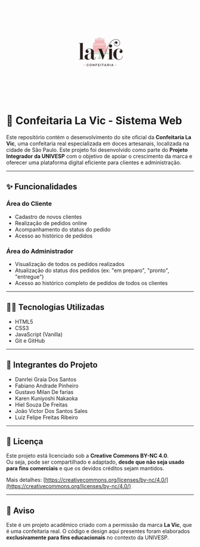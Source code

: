 <div align="center">
        <img src="img/Social_Preview_Confeitaria_La_Vic.png" alt="Logo da Confeitaria La Vic" width="1000"/><br/>
</div>

# 🍰 Confeitaria La Vic - Sistema Web

Este repositório contém o desenvolvimento do site oficial da **Confeitaria La Vic**, uma confeitaria real especializada em doces artesanais, localizada na cidade de São Paulo. Este projeto foi desenvolvido como parte do **Projeto Integrador da UNIVESP** com o objetivo de apoiar o crescimento da marca e oferecer uma plataforma digital eficiente para clientes e administração.

---

## ✨ Funcionalidades

### Área do Cliente
- Cadastro de novos clientes
- Realização de pedidos online
- Acompanhamento do status do pedido
- Acesso ao histórico de pedidos

### Área do Administrador
- Visualização de todos os pedidos realizados
- Atualização do status dos pedidos (ex: "em preparo", "pronto", "entregue")
- Acesso ao histórico completo de pedidos de todos os clientes

---

## 👨‍💻 Tecnologias Utilizadas

- HTML5
- CSS3
- JavaScript (Vanilla)
- Git e GitHub

---

## 👥 Integrantes do Projeto

- Danrlei Graia Dos Santos
- Fabiano Andrade Pinheiro
- Gustavo Milan De farias
- Karen Kuniyoshi Nakaoka
- Hiel Souza De Freitas
- João Victor Dos Santos Sales
- Luiz Felipe Freitas Ribeiro

---

## 📝 Licença

Este projeto está licenciado sob a **Creative Commons BY-NC 4.0**.  
Ou seja, pode ser compartilhado e adaptado, **desde que não seja usado para fins comerciais** e que os devidos créditos sejam mantidos.

Mais detalhes: [https://creativecommons.org/licenses/by-nc/4.0/](https://creativecommons.org/licenses/by-nc/4.0/)

---

## 📣 Aviso

Este é um projeto acadêmico criado com a permissão da marca **La Vic**, que é uma confeitaria real. O código e design aqui presentes foram elaborados **exclusivamente para fins educacionais** no contexto da UNIVESP.

